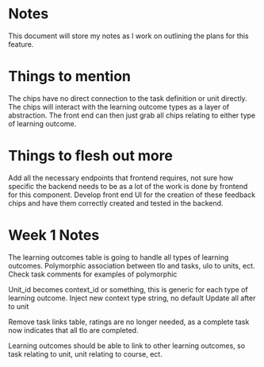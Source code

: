 # Notes

This document will store my notes as I work on outlining the plans for this feature.

# Things to mention
The chips have no direct connection to the task definition or unit directly. The chips will interact with the learning outcome types as a layer of abstraction. The front end can then just grab all chips relating to either type of learning outcome.

# Things to flesh out more
Add all the necessary endpoints that frontend requires, not sure how specific the backend needs to be as a lot of the work is done by frontend for this component.
Develop front end UI for the creation of these feedback chips and have them correctly created and tested in the backend.

# Week 1 Notes

The learning outcomes table is going to handle all types of learning outcomes.
Polymorphic association between tlo and tasks, ulo to units, ect.
Check task comments for examples of polymorphic

Unit_id becomes context_id or something, this is generic for each type of learning outcome.
Inject new context type string, no default
Update all after to unit

Remove task links table, ratings are no longer needed, as a complete task now indicates that all tlo are completed.

Learning outcomes should be able to link to other learning outcomes, so task relating to unit, unit relating to course, ect.
